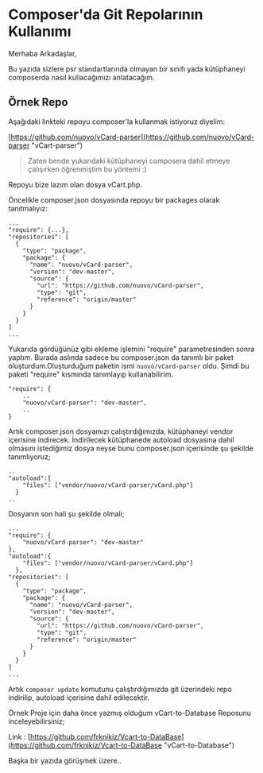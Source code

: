 # Composer'da Git Repolarının Kullanımı #

Merhaba Arkadaşlar,

Bu yazıda sizlere psr standartlarında olmayan bir sınıfı yada kütüphaneyi composerda nasıl kullacağımızı anlatacağım.

## Örnek Repo ##

Aşağıdaki linkteki repoyu composer'la kullanmak istiyoruz diyelim:

[https://github.com/nuovo/vCard-parser](https://github.com/nuovo/vCard-parser "vCart-parser")


> Zaten bende yukarıdaki kütüphaneyi composera dahil etmeye çalışırken öğrenmiştim bu yöntemi :)


Repoyu bize lazım olan dosya vCart.php.

Öncelikle composer.json dosyasında repoyu bir packages olarak tanıtmalıyız:

	...
	"require": {...},
	"repositories": [
      {
        "type": "package",
        "package": {
          "name": "nuovo/vCard-parser",
          "version": "dev-master",
          "source": {
            "url": "https://github.com/nuovo/vCard-parser",
            "type": "git",
            "reference": "origin/master"
          }
        }
      }
    ]
	...
	

Yukarıda gördüğünüz gibi ekleme işlemini "require" parametresinden sonra yaptım.
Burada aslında sadece bu composer.json da tanımlı bir paket oluşturdum.Oluşturduğum paketin ismi `nuovo/vCard-parser` oldu. Şimdi bu paketi "require" kısmında tanımlayıp kullanabilirim.

	"require": {
		..
        "nuovo/vCard-parser": "dev-master",
		..
    }

Artık composer.json dosyamızı çalıştırdığımızda, kütüphaneyi vendor içerisine indirecek. İndirilecek kütüphanede autoload dosyasına dahil olmasını istediğimiz dosya neyse bunu composer.json içerisinde şu şekilde tanımlıyoruz;

	..
	"autoload":{
        "files": ["vendor/nuovo/vCard-parser/vCard.php"]
      }
	..

Dosyanın son hali şu şekilde olmalı;

	...
	"require": {
        "nuovo/vCard-parser": "dev-master"
    },
    "autoload":{
        "files": ["vendor/nuovo/vCard-parser/vCard.php"]
      },
    "repositories": [
      {
        "type": "package",
        "package": {
          "name": "nuovo/vCard-parser",
          "version": "dev-master",
          "source": {
            "url": "https://github.com/nuovo/vCard-parser",
            "type": "git",
            "reference": "origin/master"
          }
        }
      }
    ]
	...

Artık `composer update` komutunu çalıştırdığımızda git üzerindeki repo indirilip, autoload içerisine dahil edilecektir.

Örnek Proje için daha önce yazmış olduğum vCart-to-Database Reposunu inceleyebilirsiniz;

Link : [https://github.com/frknikiz/Vcart-to-DataBase](https://github.com/frknikiz/Vcart-to-DataBase "vCart-to-Database")


Başka bir yazıda görüşmek üzere..

